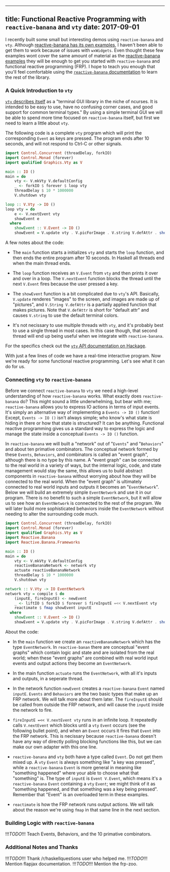 ----
title: Functional Reactive Programming with `reactive-banana` and `vty`
date: 2017-09-01
----

I recently built some small but interesting demos using `reactive-banana` and `vty`. Although [reactive-banana has its own examples][1], I haven't been able to get them to work because of issues with `wxWidgets`. Even thought these few examples wont cover the same amount of material as the [reactive-banana examples][1] they will be enough to get you started with `reactive-banana` and functional reactive programming (FRP). I hope to teach you enough that you'll feel comfortable using the [`reactive-banana` documentation][2] to learn the rest of the library.

### A Quick Introduction to `vty`

[`vty` describes itself][3] as a "terminal GUI library in the niche of ncurses. It is intended to be easy to use, have no confusing corner cases, and good support for common terminal types." By using a simple terminal GUI we will be able to spend more time focused on `reactive-banana` itself, but first we need to learn a little about `vty`.

The following code is a complete `vty` program which will print the corresponding `Event` as keys are pressed. The program ends after 10 seconds, and will not respond to Ctrl-C or other signals.

```haskell
import Control.Concurrent (threadDelay, forkIO)
import Control.Monad (forever)
import qualified Graphics.Vty as V

main :: IO ()
main = do
    vty <- V.mkVty V.defaultConfig
    _ <- forkIO $ forever $ loop vty
    threadDelay $ 10 * 1000000
    V.shutdown vty

loop :: V.Vty -> IO ()
loop vty = do
    e <- V.nextEvent vty
    showEvent e
  where
    showEvent :: V.Event -> IO ()
    showEvent = V.update vty . V.picForImage . V.string V.defAttr . show
```

A few notes about the code:

- The `main` function starts a initializes `vty` and starts the `loop` function, and then ends the entire program after 10 seconds. In Haskell all threads end when the main thread ends.

- The `loop` function receives an `V.Event` from `vty` and then prints it over and over in a loop. The `V.nextEvent` function blocks the thread until the next `V.Event` fires because the user pressed a key.

- The `showEvent` function is a bit complicated due to `vty`'s API. Basically, `V.update` renderes "images" to the screen, and images are made up of "pictures", and `V.String V.defAttr` is a partially applied function that makes pictures. Note that `V.defAttr` is short for "default attr" and causes `V.string` to use the default terminal colors.

- It's not necissary to use multiple threads with `vty`, and it's probably best to use a single thread in most cases. In this case though, that second thread will end up being useful when we integrate with `reactive-banana`.

For the specifics check out the [`vty` API documentation on Hackage][3].

With just a few lines of code we have a real-time interactive program. Now we're ready for some functional reactive programming. Let's see what it can do for us.

### Connecting `vty` to `reactive-banana`

Before we connect `reactive-banana` to `vty` we need a high-level understanding of how `reactive-banana` works. What exactly does `reactive-banana` do? This might sound a little underwhelming, but bear with me; `reactive-banana` allows you to express IO actions in terms of input events. It's simply an alternative way of implementing a `Events -> IO ()` function! Except, `Events -> IO ()` isn't always simple; who know's what state is hiding in there or how that state is structured? It can be anything. Functional reactive programming gives us a standard way to express the logic and manage the state inside a conceptual `Events -> IO ()` function.

In `reactive-banana` we will built a "network" out of "`Events`" and "`Behaviors`" and about ten primative combinators. The conceptual network formed by these `Events`, `Behaviors`, and combinators is called an "event graph", although there is no type by this name. A "event graph" can be connected to the real world in a variety of ways, but the internal logic, code, and state management would stay the same, this allows us to build abstract components in `reactive-banana` without worrying about how they will be connected to the real world. When the "event graph" is ultimately connected to real world inputs and outputs it becomes an "`EventNetwork`". Below we will build an extremely simple `EventNetwork` and use it in our program. There is no benefit to such a simple `EventNetwork`, but it will allow us to see how an `EventNetwork` is connected to the rest of the program. We will later build more sophisticated behaviors inside the `EventNetwork` without needing to alter the surrounding code much.

```haskell
import Control.Concurrent (threadDelay, forkIO)
import Control.Monad (forever)
import qualified Graphics.Vty as V
import Reactive.Banana
import Reactive.Banana.Frameworks

main :: IO ()
main = do
    vty <- V.mkVty V.defaultConfig
    reactiveBananaNetwork <- network vty
    actuate reactiveBananaNetwork
    threadDelay $ 10 * 1000000
    V.shutdown vty

network :: V.Vty -> IO EventNetwork
network vty = compile $ do
    (inputE, fireInputE) <- newEvent
    _ <- liftIO $ forkIO $ forever $ fireInputE =<< V.nextEvent vty
    reactimate $ fmap showEvent inputE
  where
    showEvent :: V.Event -> IO ()
    showEvent = V.update vty . V.picForImage . V.string V.defAttr . show
```

About the code:

- In the `main` function we create an `reactiveBananaNetwork` which has the type `EventNetwork`. In `reactive-banan` there are conceptual "event graphs" which contain logic and state and are isolated from the real world; when these "event graphs" are combined with real world input events and output actions they become an `EventNetwork`.

- In the main function `actuate` runs the `EventNetwork`, with all it's inputs and outputs, in a seperate thread.

- In the network function `newEvent` creates a `reactive-banana` `Event` named `inputE`. `Events` and `Behaviors` are the two basic types that make up an FRP network. We will talk more about them later. The `fireInputE` should be called from outside the FRP network, and will cause the `inputE` inside the network to fire.

- `fireInputE =<< V.nextEvent vty` runs in an infinite loop. It repeatedly calls `V.nextEvent` which blocks until a `vty` `Event` occurs (see the following bullet point), and when an `Event` occurs it fires that `Event` into the FRP network. This is necissary because `reactive-banana` doesn't have any way of directly polling blocking functions like this, but we can make our own adapter with this one line. 

- `reactive-banana` and `vty` both have a type called `Event`. Do not get them mixed up. A `vty` `Event` is always something like "a key was pressed", while a `reactive-banana` `Event` is more general in meaning like "something happened" where your able to choose what that "something" is. The type of `inputE` is `Event V.Event`, which means it's a `reactive-banana` `Event` containing a `vty` `Event`; we might think of it as "something happened, and that something was a key being pressed". Remember that "Event" is an overloaded term in these examples.

- `reactimate` is how the FRP network runs output actions. We will talk about the reason we're using `fmap` in that same line in the next section.

### Building Logic with `reactive-banana`

!!!*TODO*!!! Teach Events, Behaviors, and the 10 primative combinators.

### Additional Notes and Thanks

!!!*TODO*!!! Thank /r/haskellquestions user who helped me.
!!!*TODO*!!! Mention flapjax documentation.
!!!*TODO*!!! Mention the frp-zoo.

[1]: https://wiki.haskell.org/Reactive-banana/Examples
[2]: http://hackage.haskell.org/package/reactive-banana-1.1.0.1/docs/Reactive-Banana.html
[3]: https://hackage.haskell.org/package/vty
